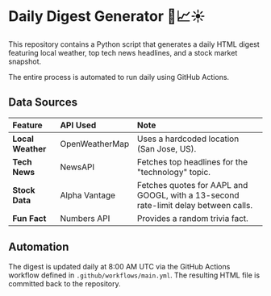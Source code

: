 # Daily Digest Generator 📰📈☀️

This repository contains a Python script that generates a daily HTML digest featuring local weather, top tech news headlines, and a stock market snapshot.

The entire process is automated to run daily using GitHub Actions.

## Data Sources

| Feature | API Used | Note |
| :--- | :--- | :--- |
| **Local Weather** | OpenWeatherMap | Uses a hardcoded location (San Jose, US). |
| **Tech News** | NewsAPI | Fetches top headlines for the "technology" topic. |
| **Stock Data** | Alpha Vantage | Fetches quotes for AAPL and GOOGL, with a 13-second rate-limit delay between calls. |
| **Fun Fact** | Numbers API | Provides a random trivia fact. |

## Automation

The digest is updated daily at 8:00 AM UTC via the GitHub Actions workflow defined in `.github/workflows/main.yml`. The resulting HTML file is committed back to the repository.

